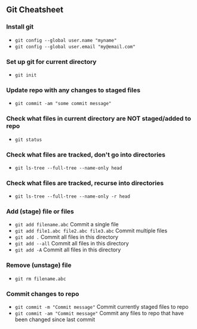 ## Git Cheatsheet

### Install git
* ```git config --global user.name "myname"```
* ```git config --global user.email "my@email.com"```

### Set up git for current directory
* ```git init```

### Update repo with any changes to staged files
* ```git commit -am "some commit message"```

### Check what files in current directory are NOT staged/added to repo
* ```git status```

### Check what files are tracked, don't go into directories
* ```git ls-tree --full-tree --name-only head```

### Check what files are tracked, recurse into directories
* ```git ls-tree --full-tree --name-only -r head```

### Add (stage) file or files
* ```git add filename.abc``` Commit a single file
* ```git add file1.abc file2.abc file3.abc``` Commit multiple files
* ```git add .``` Commit all files in this directory
* ```git add --all``` Commit all files in this directory
* ```git add -A``` Commit all files in this directory

### Remove (unstage) file
* ```git rm filename.abc```

### Commit changes to repo<br>
* ```git commit -m "Commit message"``` Commit currently staged files to repo
* ```git commit -am "Commit message"``` Commit any files to repo that have been changed since last commit
